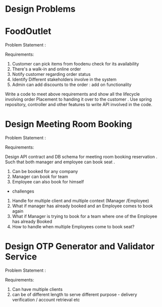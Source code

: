 
# Design Problems 

# FoodOutlet

Problem Statement : 

Requirements: 
1. Customer can pick items from foodenu check for its availability
2. There's a walk-in and online order 
3. Notify customer regarding order status 
4. Identify Different stakeholders involve in the system
5. Admin can add discounts to the order : add on functionality 

Write a code to meet above requirements and show all the lifecycle involving order 
Placement to handing it over to the customer . Use spring repository, controller and other features to write API involved in the code.

# Design Meeting Room Booking 

Problem Statement : 

Requirements: 

Design API contract and DB schema for meeting room booking reservation .
Such that both manager and employee can book seat . 

1. Can be booked for any company 
2. Manager can book for team 
3. Employee can also book for himself 

* challenges 
1. Handle for multiple client and multiple context (Manager /Employee)
2. What if manager has already booked and an Employee comes to book again 
3. What if Manager is trying to book for a team where one of the Employee has already Booked
4. How to handle when multiple Employees come to book seat?

# Design OTP Generator and Validator Service 

Problem Statement : 

Requirements: 

1. Can have multiple clients
2. can be of different length to serve different purpose - delivery verification / account retrieval etc
